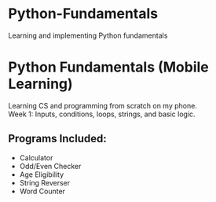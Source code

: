 # Python-Fundamentals
Learning and implementing Python fundamentals 

# Python Fundamentals (Mobile Learning)

Learning CS and programming from scratch on my phone.  
Week 1: Inputs, conditions, loops, strings, and basic logic.

## Programs Included:
- Calculator
- Odd/Even Checker
- Age Eligibility
- String Reverser
- Word Counter
